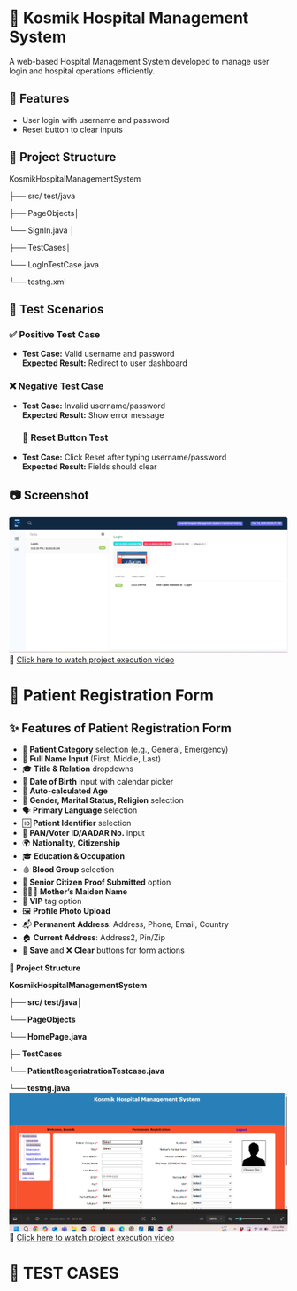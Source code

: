 # 🏥 Kosmik Hospital Management System

A web-based Hospital Management System developed to manage user login and hospital operations efficiently.
## 📌 Features
- User login with username and password
- Reset button to clear inputs
 ## 📁 Project Structure
KosmikHospitalManagementSystem

├── src/ test/java

├── PageObjects│

  └── SignIn.java │
  
 ├── TestCases│ 
 
└── LogInTestCase.java │ 

└── testng.xml 

## 🧪 Test Scenarios

### ✅ Positive Test Case

- **Test Case:** Valid username and password  
  **Expected Result:** Redirect to user dashboard

### ❌ Negative Test Case

- **Test Case:** Invalid username/password  
  **Expected Result:** Show error message

  ### 🧼 Reset Button Test

- **Test Case:** Click Reset after typing username/password  
  **Expected Result:** Fields should clear
  
## 📷 Screenshot
 ![Login]( https://github.com/sadhika88/KosmikHospitalManagementSystemProject/blob/e812ed63b45a79979f86cd43221e10b9635afc27/Screenshot%202025-02-15%20150027.png)
 🎥 [Click here to watch project execution video](https://drive.google.com/file/d/19ATAOH0AY_d8Bn_PEWsp1RyWiAYcPAdl/view?usp=sharing)
 # 🏥 Patient Registration Form
## ✨ Features of Patient Registration Form
- 📂 **Patient Category** selection (e.g., General, Emergency)
- 🧑 **Full Name Input** (First, Middle, Last)
- 🎓 **Title & Relation** dropdowns
- 📅 **Date of Birth** input with calendar picker
- 🔢 **Auto-calculated Age**
- 🚻 **Gender, Marital Status, Religion** selection
- 🗣️ **Primary Language** selection
- 🆔 **Patient Identifier** selection
- 📄 **PAN/Voter ID/AADAR No.** input
- 🌍 **Nationality, Citizenship**
- 🎓 **Education & Occupation**
- 🩸 **Blood Group** selection
- 👵 **Senior Citizen Proof Submitted** option
- 👩‍👧‍👦 **Mother’s Maiden Name**
- 🌟 **VIP** tag option
- 🖼️ **Profile Photo Upload**
- 📬 **Permanent Address**: Address, Phone, Email, Country
- 🏠 **Current Address**: Address2, Pin/Zip
- 💾 **Save** and ❌ **Clear** buttons for form actions

**📂 Project Structure**

**KosmikHospitalManagementSystem**

**├── src/ test/java│**

**└── PageObjects**

 **└── HomePage.java** 

**├─ TestCases** 

**└── PatientReageriatrationTestcase.java**

**└── testng.java**
![ScreenShot](https://github.com/sadhika88/KosmikHospitalManagementSystemProject/blob/65d3e5f03e1a6498daaec81cdafed774f306f5be/Screenshot%202025-04-22%20221013.png)
🎥 [Click here to watch project execution video](https://drive.google.com/file/d/12V_reVARykJwwc39p34UvdTrrKW-4sPV/view?usp=sharing)
# 🧪 TEST CASES



